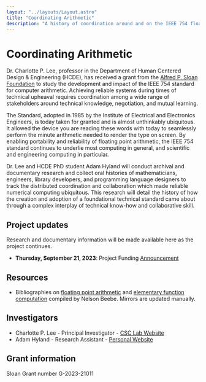 ```yaml
---
layout: "../layouts/Layout.astro"
title: "Coordinating Arithmetic"
description: "A history of coordination around and on the IEEE 754 floating-point standard"
---
```


# Coordinating Arithmetic

Dr. Charlotte P. Lee, professor in the Department of Human Centered Design & Engineering (HCDE), has received a grant from the [Alfred P. Sloan Foundation](https://sloan.org) to study the development and impact of the IEEE 754 standard for computer arithmetic. Achieving reliable systems during times of technical upheaval requires coordination among a wide range of stakeholders around technical knowledge, negotiation, and mutual learning. 

The Standard, adopted in 1985 by the Institute of Electrical and Electronics Engineers, is today taken for granted and is almost unthinkably ubiquitous. It allowed the device you are reading these words with today to seamlessly perform the minute arithmetic needed to render the type on screen. By enabling portability and reliability of floating point arithmetic, the IEEE 754 standard continues to underlie most computing in general, and scientific and engineering computing in particular.

Dr. Lee and HCDE PhD student Adam Hyland will conduct archival and documentary research and collect oral histories of mathematicians, engineers, library developers, and programming language designers to track the distributed coordination and collaboration which made reliable numerical computing ubiquitous.  This research will detail the history of how the creation and adoption of a foundational technical standard came about through a complex interplay of technical know-how and collaborative skill.

## Project updates

Research and documentary information will be made available here as the project continues.

* **Thursday, September 21, 2023**: Project Funding [Announcement](announce)

## Resources

* Bibliographies on [floating point arithmetic](../resources/utah-ftp/pub/tex/bib/fparith.html) and [elementary function computation](../resources/utah-ftp/pub/tex/bib//elefunt.html) compiled by Nelson Beebe. Mirrors are updated manually. 

## Investigators

* Charlotte P. Lee - Principal Investigator - [CSC Lab Website](https://depts.washington.edu/csclab/)
* Adam Hyland - Research Assistant - [Personal Website](https://adampunk.com/)

## Grant information

Sloan Grant number G-2023-21011